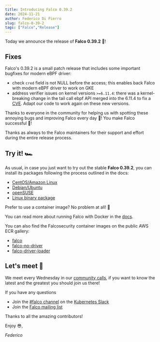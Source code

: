 ```yaml
---
title: Introducing Falco 0.39.2
date: 2024-11-21
author: Federico Di Pierro
slug: falco-0-39-2
tags: ["Falco","Release"]
---
```


Today we announce the release of **Falco 0.39.2** 🦅!

## Fixes

Falco's 0.39.2 is a small patch release that includes some important bugfixes for modern eBPF driver:

* check `cred` field is not NULL before the access; this enables back Falco with modern eBPF driver to work on GKE
* address verifier issues on kernel versions `>=6.11.4`: there was a kernel-breaking change in the tail call ebpf API merged into the 6.11.4 to fix a [CVE](https://access.redhat.com/security/cve/cve-2024-50063). Adapt our code to work again on these new versions.

Thanks to everyone in the community for helping us with spotting these annoying bugs and improving Falco every day 🐛! You make Falco successful 🦅!

Thanks as always to the Falco maintainers for their support and effort during the entire release process.

## Try it! 🏎️

As usual, in case you just want to try out the stable **Falco 0.39.2**, you can install its packages following the process outlined in the docs:

* [CentOS/Amazon Linux](https://falco.org/docs/getting-started/installation/#centos-rhel)
* [Debian/Ubuntu](https://falco.org/docs/getting-started/installation/#debian)
* [openSUSE](https://falco.org/docs/getting-started/installation/#suse)
* [Linux binary package](https://falco.org/docs/getting-started/installation/#linux-binary)

Prefer to use a container image? No problem at all! 🐳

You can read more about running Falco with Docker in the [docs](https://falco.org/docs/getting-started/running/#docker).

You can also find the Falcosecurity container images on the public AWS ECR gallery:

* [falco](https://gallery.ecr.aws/falcosecurity/falco)
* [falco-no-driver](https://gallery.ecr.aws/falcosecurity/falco-no-driver)
* [falco-driver-loader](https://gallery.ecr.aws/falcosecurity/falco-driver-loader)

## Let's meet 🤝

We meet every Wednesday in our [community calls](https://github.com/falcosecurity/community),
if you want to know the latest and the greatest you should join us there!

If you have any questions

* Join the [#falco channel](https://kubernetes.slack.com/messages/falco) on the [Kubernetes Slack](https://slack.k8s.io)
* Join the [Falco mailing list](https://lists.cncf.io/g/cncf-falco-dev)

Thanks to all the amazing contributors!

Enjoy 😎,

_Federico_
